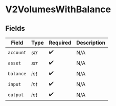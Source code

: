 # V2VolumesWithBalance


## Fields

| Field              | Type               | Required           | Description        |
| ------------------ | ------------------ | ------------------ | ------------------ |
| `account`          | *str*              | :heavy_check_mark: | N/A                |
| `asset`            | *str*              | :heavy_check_mark: | N/A                |
| `balance`          | *int*              | :heavy_check_mark: | N/A                |
| `input`            | *int*              | :heavy_check_mark: | N/A                |
| `output`           | *int*              | :heavy_check_mark: | N/A                |
